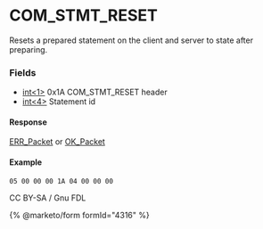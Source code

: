 
# COM_STMT_RESET

Resets a prepared statement on the client and server to state after preparing.


### Fields



* [int<1>](../protocol-data-types.md#fixed-length-integers) 0x1A COM_STMT_RESET header
* [int<4>](../protocol-data-types.md#fixed-length-integers) Statement id



#### Response


[ERR_Packet](../4-server-response-packets/err_packet.md) or [OK_Packet](../4-server-response-packets/ok_packet.md)


#### Example



```
05 00 00 00 1A 04 00 00 00
```




CC BY-SA / Gnu FDL


{% @marketo/form formId="4316" %}
